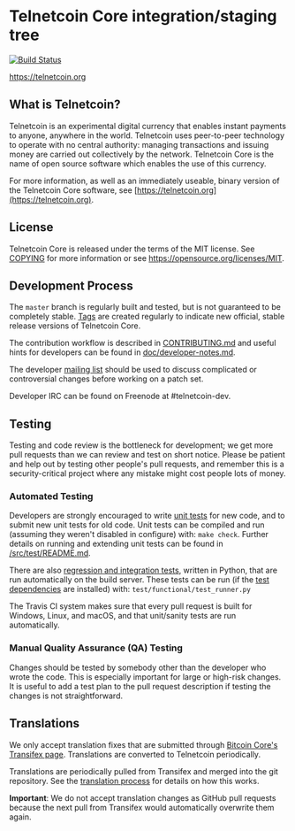 Telnetcoin Core integration/staging tree
=====================================

[![Build Status](https://travis-ci.org/minblock/telnetcoin.svg?branch=master)](https://travis-ci.org/minblock/telnetcoin)

https://telnetcoin.org

What is Telnetcoin?
----------------

Telnetcoin is an experimental digital currency that enables instant payments to
anyone, anywhere in the world. Telnetcoin uses peer-to-peer technology to operate
with no central authority: managing transactions and issuing money are carried
out collectively by the network. Telnetcoin Core is the name of open source
software which enables the use of this currency.

For more information, as well as an immediately useable, binary version of
the Telnetcoin Core software, see [https://telnetcoin.org](https://telnetcoin.org).

License
-------

Telnetcoin Core is released under the terms of the MIT license. See [COPYING](COPYING) for more
information or see https://opensource.org/licenses/MIT.

Development Process
-------------------

The `master` branch is regularly built and tested, but is not guaranteed to be
completely stable. [Tags](https://github.com/minblock/telnetcoin/tags) are created
regularly to indicate new official, stable release versions of Telnetcoin Core.

The contribution workflow is described in [CONTRIBUTING.md](CONTRIBUTING.md)
and useful hints for developers can be found in [doc/developer-notes.md](doc/developer-notes.md).

The developer [mailing list](https://groups.google.com/forum/#!forum/telnetcoin-dev)
should be used to discuss complicated or controversial changes before working
on a patch set.

Developer IRC can be found on Freenode at #telnetcoin-dev.

Testing
-------

Testing and code review is the bottleneck for development; we get more pull
requests than we can review and test on short notice. Please be patient and help out by testing
other people's pull requests, and remember this is a security-critical project where any mistake might cost people
lots of money.

### Automated Testing

Developers are strongly encouraged to write [unit tests](src/test/README.md) for new code, and to
submit new unit tests for old code. Unit tests can be compiled and run
(assuming they weren't disabled in configure) with: `make check`. Further details on running
and extending unit tests can be found in [/src/test/README.md](/src/test/README.md).

There are also [regression and integration tests](/test), written
in Python, that are run automatically on the build server.
These tests can be run (if the [test dependencies](/test) are installed) with: `test/functional/test_runner.py`

The Travis CI system makes sure that every pull request is built for Windows, Linux, and macOS, and that unit/sanity tests are run automatically.

### Manual Quality Assurance (QA) Testing

Changes should be tested by somebody other than the developer who wrote the
code. This is especially important for large or high-risk changes. It is useful
to add a test plan to the pull request description if testing the changes is
not straightforward.

Translations
------------

We only accept translation fixes that are submitted through [Bitcoin Core's Transifex page](https://www.transifex.com/projects/p/bitcoin/).
Translations are converted to Telnetcoin periodically.

Translations are periodically pulled from Transifex and merged into the git repository. See the
[translation process](doc/translation_process.md) for details on how this works.

**Important**: We do not accept translation changes as GitHub pull requests because the next
pull from Transifex would automatically overwrite them again.
